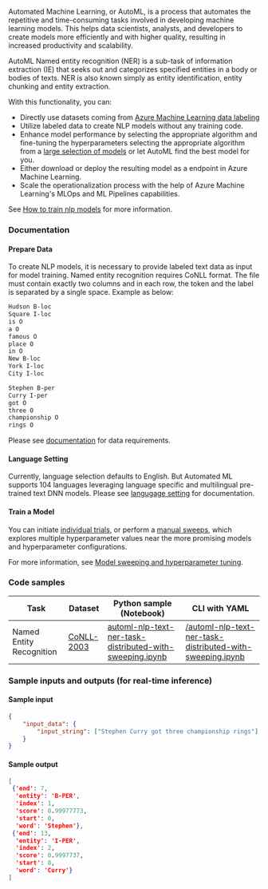 Automated Machine Learning, or AutoML, is a process that automates the repetitive and time-consuming tasks involved in developing machine learning models. This helps data scientists, analysts, and developers to create models more efficiently and with higher quality, resulting in increased productivity and scalability.

AutoML Named entity recognition (NER) is a sub-task of information extraction (IE) that seeks out and categorizes specified entities in a body or bodies of texts. NER is also known simply as entity identification, entity chunking and entity extraction.

With this functionality, you can:
* Directly use datasets coming from [Azure Machine Learning data labeling](https://learn.microsoft.com/en-us/azure/machine-learning/how-to-create-text-labeling-projects?view=azureml-api-2)
* Utilize labeled data to create NLP models without any training code.
* Enhance model performance by selecting the appropriate algorithm and fine-tuning the hyperparameters selecting the appropriate algorithm from a [large selection of models](https://learn.microsoft.com/en-us/azure/machine-learning/how-to-auto-train-nlp-models?view=azureml-api-2&tabs=cli#supported-model-algorithms) or let AutoML find the best model for you.
* Either download or deploy the resulting model as a endpoint in Azure Machine Learning.
* Scale the operationalization process with the help of Azure Machine Learning's MLOps and ML Pipelines capabilities.

See [How to train nlp models](https://learn.microsoft.com/en-us/azure/machine-learning/how-to-auto-train-nlp-models?view=azureml-api-2&tabs=cli) for more information.

### Documentation

#### Prepare Data
To create NLP models, it is necessary to provide labeled text data as input for model training. Named entity recognition requires CoNLL format. The file must contain exactly two columns and in each row, the token and the label is separated by a single space. Example as below:

```txt
Hudson B-loc
Square I-loc
is O
a O
famous O
place O
in O
New B-loc
York I-loc
City I-loc

Stephen B-per
Curry I-per
got O
three O
championship O
rings O
```

Please see [documentation](https://learn.microsoft.com/en-us/azure/machine-learning/how-to-auto-train-nlp-models?view=azureml-api-2&tabs=python#named-entity-recognition-ner) for data requirements.

#### Language Setting

Currently, language selection defaults to English. But Automated ML supports 104 languages leveraging language specific and multilingual pre-trained text DNN models. Please see [langugage setting](https://learn.microsoft.com/en-us/azure/machine-learning/how-to-auto-train-nlp-models?view=azureml-api-2&tabs=python#language-settings) for documentation.

#### Train a Model

You can initiate [individual trials](https://learn.microsoft.com/en-us/azure/machine-learning/how-to-auto-train-nlp-models?view=azureml-api-2&tabs=cli#data-validation), or perform a [manual sweeps](https://learn.microsoft.com/en-us/azure/machine-learning/how-to-auto-train-nlp-models?view=azureml-api-2&tabs=python#model-sweeping-and-hyperparameter-tuning-preview), which explores multiple hyperparameter values near the more promising models and hyperparameter configurations. 

For more information, see [Model sweeping and hyperparameter tuning](https://learn.microsoft.com/en-us/azure/machine-learning/how-to-auto-train-nlp-models?view=azureml-api-2&tabs=python#model-sweeping-and-hyperparameter-tuning-preview).

### Code samples


Task|Dataset|Python sample (Notebook)|CLI with YAML
|---|--|--|--|
Named Entity Recognition|[CoNLL-2003](https://www.kaggle.com/datasets/alaakhaled/conll003-englishversion?select=valid.txt)|<a href="https://github.com/Azure/azureml-examples/blob/main/sdk/python/jobs/automl-standalone-jobs/automl-nlp-text-named-entity-recognition-task-distributed-sweeping/automl-nlp-text-ner-task-distributed-with-sweeping.ipynb" target="_blank">automl-nlp-text-ner-task-distributed-with-sweeping.ipynb</a>|<a href="https://github.com/Azure/azureml-examples/blob/main/cli/jobs/automl-standalone-jobs/cli-automl-text-ner-conll-distributed-sweeping/cli-automl-text-ner-conll2003-distributed-sweeping.yml" target="_blank">/automl-nlp-text-ner-task-distributed-with-sweeping.ipynb</a>



### Sample inputs and outputs (for real-time inference)

#### Sample input

```json
{
    "input_data": {
        "input_string": ["Stephen Curry got three championship rings"]
    }
}
```

#### Sample output

```json
[
 {'end': 7,
  'entity': 'B-PER',
  'index': 1,
  'score': 0.99977773,
  'start': 0,
  'word': 'Stephen'},
 {'end': 13,
  'entity': 'I-PER',
  'index': 2,
  'score': 0.9997737,
  'start': 8,
  'word': 'Curry'}
]
```